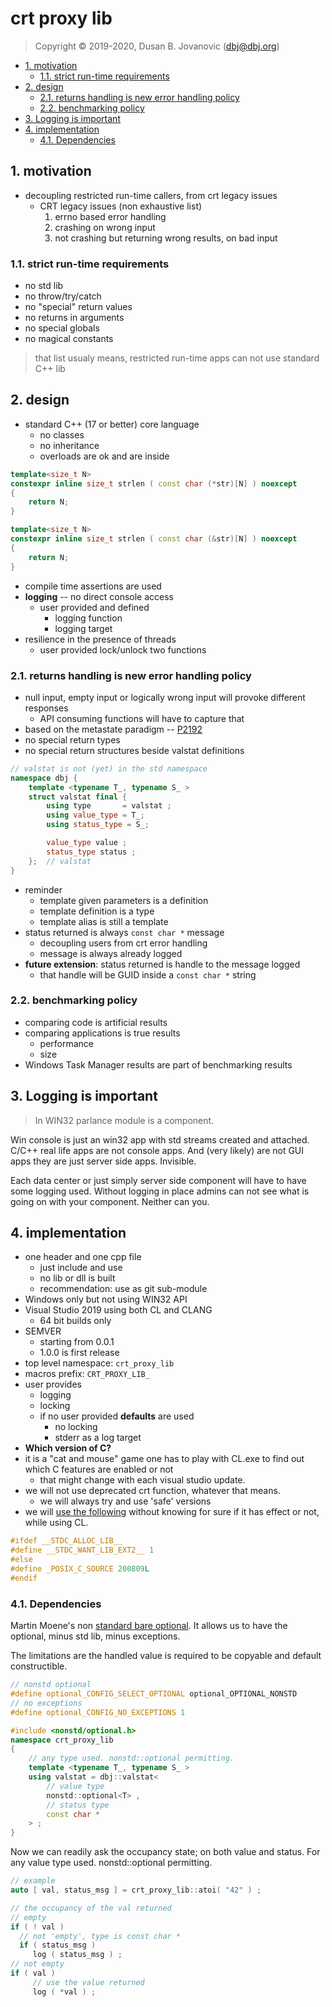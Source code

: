 
<h1>crt proxy lib</h1>

> Copyright &copy; 2019-2020, Dusan B. Jovanovic (dbj@dbj.org)

- [1. motivation](#1-motivation)
  - [1.1. strict run-time requirements](#11-strict-run-time-requirements)
- [2. design](#2-design)
  - [2.1. returns handling is new error handling policy](#21-returns-handling-is-new-error-handling-policy)
  - [2.2. benchmarking policy](#22-benchmarking-policy)
- [3. Logging is important](#3-logging-is-important)
- [4. implementation](#4-implementation)
  - [4.1. Dependencies](#41-dependencies)

## 1. motivation

- decoupling restricted run-time callers, from crt legacy issues
  - CRT legacy issues (non exhaustive list)
    1. errno based error handling
    1. crashing on wrong input
    1. not crashing but returning wrong results, on bad input

### 1.1. strict run-time requirements
- no std lib
- no throw/try/catch
- no "special" return values 
- no returns in arguments
- no special globals
- no magical constants

> that list usualy means, restricted run-time apps can not use standard C++ lib

## 2. design

- standard C++ (17 or better) core language
  - no classes
  - no inheritance
  - overloads are ok and are inside
```cpp
template<size_t N>
constexpr inline size_t strlen ( const char (*str)[N] ) noexcept
{
    return N;
}

template<size_t N>
constexpr inline size_t strlen ( const char (&str)[N] ) noexcept
{
    return N;
}
```
- compile time assertions are used
- **logging** -- no direct console access
    -  user provided and defined
       -  logging function
       -  logging target 
-  resilience in the presence of threads
   -  user provided lock/unlock two functions

### 2.1. returns handling is new error handling policy

- null input, empty input or logically wrong input will provoke different responses
  - API consuming functions will have to capture that
- based on the metastate paradigm -- [P2192](https://gitlab.com/dbjdbj/valstat/-/blob/07ce13ab26f662c7301a463fee55dc21cbd7a585/P2192R2.md)
- no special return types
- no special return structures beside valstat definitions
```cpp
// valstat is not (yet) in the std namespace
namespace dbj {
    template <typename T_, typename S_ >
    struct valstat final {
        using type       = valstat ;
        using value_type = T_;
        using status_type = S_;

        value_type value ;
        status_type status ;
    };  // valstat 
}
```
- reminder
    - template given parameters is a definition
    - template definition is a type
    - template alias is still a template
- status returned is always `const char *` message
  - decoupling users from crt error handling
  - message is always already logged
- **future extension**: status returned is handle to the message logged
   -  that handle will be GUID inside a `const char *` string

### 2.2. benchmarking policy

- comparing code is artificial results
- comparing applications is true results
  - performance
  - size
- Windows Task Manager results are part of benchmarking results

## 3. Logging is important

> In WIN32 parlance module is a component.

Win console is just an win32 app with std streams created and attached.
C/C++ real life apps are not console apps. And (very likely) are not GUI apps
they are just server side apps. Invisible. 

Each data center or just simply server side component will have to have some logging used.
Without logging in place admins can not see what is going on with your component. Neither can you.

## 4. implementation

- one header and one cpp file
   - just include and use
   - no lib or dll is built
   - recommendation: use as git sub-module
- Windows only but not using WIN32 API
- Visual Studio 2019 using both CL and CLANG
  - 64 bit builds only
- SEMVER 
  - starting from 0.0.1
  - 1.0.0 is first release
- top level namespace: `crt_proxy_lib`
- macros prefix: `CRT_PROXY_LIB_`
- user provides 
  - logging
  - locking
  - if no user provided **defaults** are used
    - no locking
    - stderr as a log target
- **Which version of C?**
- it is a "cat and mouse" game one has to play with CL.exe to find out which C features are enabled or not
  - that might change with each visual studio update.
- we will not use deprecated crt function, whatever that means.
  - we will always try and use 'safe' versions
- we will [use the following](https://en.cppreference.com/w/c/experimental/dynamic) without knowing for sure if it has effect or not, while using CL.
```cpp
#ifdef __STDC_ALLOC_LIB__
#define __STDC_WANT_LIB_EXT2__ 1
#else
#define _POSIX_C_SOURCE 200809L
#endif
```

### 4.1. Dependencies

Martin Moene's non [standard bare optional](https://github.com/martinmoene/optional-bare).
It allows us to have the optional, minus std lib, minus exceptions.

The limitations are the handled value is required to be copyable and default constructible.

```cpp
// nonstd optional
#define optional_CONFIG_SELECT_OPTIONAL optional_OPTIONAL_NONSTD
// no exceptions
#define optional_CONFIG_NO_EXCEPTIONS 1

#include <nonstd/optional.h>
namespace crt_proxy_lib 
{
    // any type used. nonstd::optional permitting.
    template <typename T_, typename S_ >
    using valstat = dbj::valstat<
        // value type
        nonstd::optional<T> ,
        // status type
        const char *
    > ;
}
```
Now we can readily ask the occupancy state; on both value and status. For any value type used. nonstd::optional permitting.
```cpp
// example
auto [ val, status_msg ] = crt_proxy_lib::atoi( "42" ) ;

// the occupancy of the val returned
// empty
if ( ! val )
  // not 'empty', type is const char *
  if ( status_msg )
     log ( status_msg ) ;
// not empty
if ( val ) 
     // use the value returned
     log ( *val ) ;    
```
